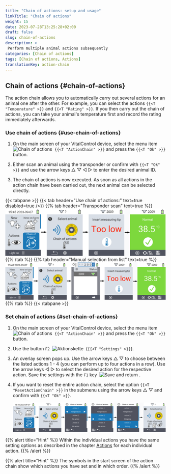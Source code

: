 ```yaml
---
title: "Chain of actions: setup and usage"
linkTitle: "Chain of actions"
weight: 15
date: 2023-07-28T13:25:28+02:00
draft: false
slug: chain-of-actions
description: >
 Perform multiple animal actions subsequently
categories: [Chain of actions]
tags: [Chain of actions, Actions]
translationKey: action-chain
---
```

## Chain of actions {#chain-of-actions}

The action chain allows you to automatically carry out several actions for an animal one after the other. For example, you can select the actions `{{<T "Temperature" >}}` and `{{<T "Rating" >}}`. If you then carry out the chain of actions, you can take your animal's temperature first and record the rating immediately afterwards.

### Use chain of actions {#use-chain-of-actions}

1. On the main screen of your VitalControl device, select the menu item &nbsp;<img src="/icons/actions/action-chain.svg" width="35" align="bottom" alt="Chain of actions" />&nbsp; `{{<T "ActionChain" >}}` and press the `{{<T "Ok" >}}` button.

2. Either scan an animal using the transponder or confirm with `{{<T "Ok" >}}` and use the arrow keys △ ▽ ◁ ▷ to enter the desired animal ID.

3. The chain of actions is now executed. As soon as all actions in the action chain have been carried out, the next animal can be selected directly.

{{< tabpane >}}
{{< tab header="Use chain of actions:" text=true disabled=true />}}
{{% tab header="Transponder scan" text=true %}}
![VitalControl: Menu chain of actions](images/chainofactions-scan.png "Chain of actions")
{{% /tab %}}
{{% tab header="Manual selection from list" text=true %}}
![VitalControl: Menu chain of actions](images/chainofactions.png "Chain of actions")
{{% /tab %}}
{{< /tabpane >}}

### Set chain of actions {#set-chain-of-actions}

1. On the main screen of your VitalControl device, select the menu item &nbsp;<img src="/icons/actions/action-chain.svg" width="35" align="bottom" alt="Chain of actions" />&nbsp; `{{<T "ActionChain" >}}` and press the `{{<T "Ok" >}}` button.

2. Use the button `F2` &nbsp;<img src="/icons/gear.svg" width="25" align="bottom" alt="Aktionskette" />&nbsp; (`{{<T "Settings" >}}`).

3. An overlay screen pops up. Use the arrow keys △ ▽ to choose between the listed actions 1 - 4 (you can perform up to four actions in a row). Use the arrow keys ◁ ▷ to select the desired action for the respective action. Save the settings with the `F1` key &nbsp;<img src="/icons/footer/save_exit.svg" width="65" align="bottom" alt="Save and return" />&nbsp;.

4. If you want to reset the entire action chain, select the option `{{<T "ResetActionChain" >}}` in the submenu using the arrow keys △ ▽ and confirm with `{{<T "Ok" >}}`.

    ![VitalControl: Menu chain of actions](images/setchainofactions.png "Set chain of actions")

{{% alert title="Hint" %}}
Within the individual actions you have the same setting options as described in the chapter [Actions](../actions) for each individual action.
{{% /alert %}}

{{% alert title="Hint" %}}
The symbols in the start screen of the action chain show which actions you have set and in which order.
{{% /alert %}}
